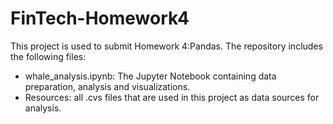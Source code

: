 # FinTech-Homework4

This project is used to submit Homework 4:Pandas. The repository includes the following files:

- whale_analysis.ipynb: The Jupyter Notebook containing data preparation, analysis  and visualizations. 
- Resources: all .cvs files that are used in this project as data sources for analysis.

